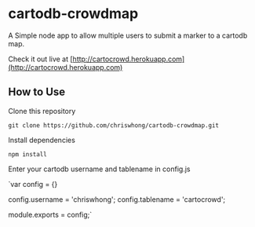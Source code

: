 # cartodb-crowdmap
A Simple node app to allow multiple users to submit a marker to a cartodb map.

Check it out live at [http://cartocrowd.herokuapp.com](http://cartocrowd.herokuapp.com)

## How to Use

Clone this repository

`git clone https://github.com/chriswhong/cartodb-crowdmap.git`

Install dependencies

`npm install`

Enter your cartodb username and tablename in config.js

`var config = {}

config.username = 'chriswhong';
config.tablename = 'cartocrowd';

module.exports = config;`

